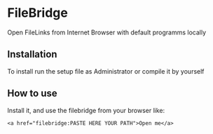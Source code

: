 # FileBridge
Open FileLinks from Internet Browser with default programms locally

## Installation
To install run the setup file as Administrator or compile it by yourself

## How to use
Install it, and use the filebridge from your browser like:
```
<a href="filebridge:PASTE HERE YOUR PATH">Open me</a>
```
